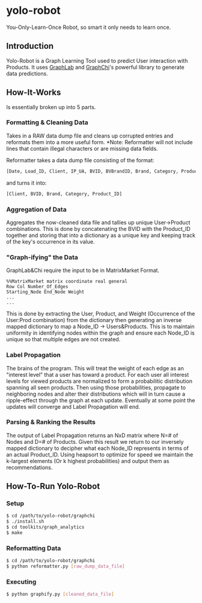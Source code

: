 yolo-robot
==========

You-Only-Learn-Once Robot, so smart it only needs to learn once. 

Introduction
------------
Yolo-Robot is a Graph Learning Tool used to predict User interaction with Products. 
It uses [GraphLab](http://graphlab.org/) and [GraphChi](http://graphlab.org/graphchi/)'s powerful library to generate data predictions.


How-It-Works
------------
Is essentially broken up into 5 parts. 

### Formatting & Cleaning Data
Takes in a RAW data dump file and cleans up corrupted entries and reformats them into a more useful form. 
*Note: Reformatter will not include lines that contain illegal characters or are  missing data fields. 

Reformatter takes a data dump file consisting of the format:
```python
[Date, Load_ID, Client, IP_UA, BVID, BVBrandID, Brand, Category, Product_ID, Content_Type]
```
and turns it into:
```python
[Client, BVID, Brand, Category, Product_ID]
```

### Aggregation of Data
Aggregates the now-cleaned data file and tallies up unique User->Product combinations. This is done by concatenating the BVID with the Product_ID together and storing that into a dictionary as a unique key and keeping track of the key's occurrence in its value.

### "Graph-ifying" the Data
GraphLab&Chi require the input to be in MatrixMarket Format.
```
%%MatrixMarket matrix coordinate real general
Row Col Number_Of_Edges
Starting_Node End_Node Weight
...
...
```
This is done by extracting the User, Product, and Weight (Occurrence of the User:Prod combination) from the dictionary then generating an inverse mapped dictionary to map a Node_ID -> Users&Products. This is to maintain uniformity in identifying nodes within the graph and ensure each Node_ID is unique so that multiple edges are not created. 

### Label Propagation
The brains of the program. This will treat the weight of each edge as an "interest level" that a user has toward a product. For each user all interest levels for viewed products are normalized to form a probabilitic distribution spanning all seen products. Then using those probabilities, propagate to neighboring nodes and alter their distributions which will in turn cause a ripple-effect through the graph at each update. Eventually at some point the updates will converge and Label Propagation will end.

### Parsing & Ranking the Results
The output of Label Propagation returns an NxD matrix where N=# of Nodes and D=# of Products. Given this result we return to our inversely mapped dictionary to decipher what each Node_ID represents in terms of an actual Product_ID. Using heapsort to optimize for speed we maintain the k-largest elements (Or k highest probabilities) and output them as recommendations.


How-To-Run Yolo-Robot
---------------------
### Setup
```bash
$ cd /path/to/yolo-robot/graphchi
$ ./install.sh
$ cd toolkits/graph_analytics
$ make
```

### Reformatting Data
```bash
$ cd /path/to/yolo-robot/graphchi
$ python reformatter.py [raw_dump_data_file]
```

### Executing
```bash
$ python graphify.py [cleaned_data_file] 
```
